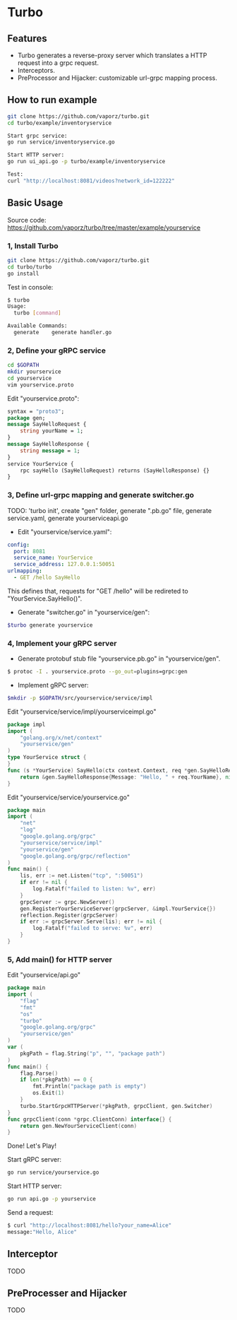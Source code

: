 # Turbo
## Features
 * Turbo generates a reverse-proxy server which translates a HTTP request into a grpc request.
 * Interceptors.
 * PreProcessor and Hijacker: customizable url-grpc mapping process.

## How to run example
```sh
git clone https://github.com/vaporz/turbo.git
cd turbo/example/inventoryservice

Start grpc service:
go run service/inventoryservice.go

Start HTTP server:
go run ui_api.go -p turbo/example/inventoryservice

Test:
curl "http://localhost:8081/videos?network_id=122222"
```
## Basic Usage
Source code: https://github.com/vaporz/turbo/tree/master/example/yourservice
### 1, Install Turbo
```sh
git clone https://github.com/vaporz/turbo.git
cd turbo/turbo
go install
```
Test in console:
```sh
$ turbo
Usage:
  turbo [command]

Available Commands:
  generate    generate handler.go
```
### 2, Define your gRPC service
```sh
cd $GOPATH
mkdir yourservice
cd yourservice
vim yourservice.proto
```
Edit "yourservice.proto":
```protobuf
syntax = "proto3";
package gen;
message SayHelloRequest {
    string yourName = 1;
}
message SayHelloResponse {
    string message = 1;
}
service YourService {
    rpc sayHello (SayHelloRequest) returns (SayHelloResponse) {}
}
```
### 3, Define url-grpc mapping and generate switcher.go
TODO: 'turbo init', create "gen" folder, generate ".pb.go" file, generate service.yaml, generate yourserviceapi.go<br>
 * Edit "yourservice/service.yaml":
```yaml
config:
  port: 8081
  service_name: YourService
  service_address: 127.0.0.1:50051
urlmapping:
  - GET /hello SayHello
```
This defines that, requests for "GET /hello" will be redireted to "YourService.SayHello()".

* Generate "switcher.go" in "yourservice/gen":
```sh
$turbo generate yourservice
```
### 4, Implement your gRPC server
 * Generate protobuf stub file "yourservice.pb.go" in "yourservice/gen".
```sh
$ protoc -I . yourservice.proto --go_out=plugins=grpc:gen
```
 * Implement gRPC server:
```sh
$mkdir -p $GOPATH/src/yourservice/service/impl
```
  Edit "yourservice/service/impl/yourserviceimpl.go"
```go
package impl
import (
	"golang.org/x/net/context"
	"yourservice/gen"
)
type YourService struct {
}
func (s *YourService) SayHello(ctx context.Context, req *gen.SayHelloRequest) (*gen.SayHelloResponse, error) {
	return &gen.SayHelloResponse{Message: "Hello, " + req.YourName}, nil
}
```
  Edit "yourservice/service/yourservice.go"
```go
package main
import (
	"net"
	"log"
	"google.golang.org/grpc"
	"yourservice/service/impl"
	"yourservice/gen"
	"google.golang.org/grpc/reflection"
)
func main() {
	lis, err := net.Listen("tcp", ":50051")
	if err != nil {
		log.Fatalf("failed to listen: %v", err)
	}
	grpcServer := grpc.NewServer()
	gen.RegisterYourServiceServer(grpcServer, &impl.YourService{})
	reflection.Register(grpcServer)
	if err := grpcServer.Serve(lis); err != nil {
		log.Fatalf("failed to serve: %v", err)
	}
}
```
### 5, Add main() for HTTP server
Edit "yourservice/api.go"
```go
package main
import (
	"flag"
	"fmt"
	"os"
	"turbo"
	"google.golang.org/grpc"
	"yourservice/gen"
)
var (
	pkgPath = flag.String("p", "", "package path")
)
func main() {
	flag.Parse()
	if len(*pkgPath) == 0 {
		fmt.Println("package path is empty")
		os.Exit(1)
	}
	turbo.StartGrpcHTTPServer(*pkgPath, grpcClient, gen.Switcher)
}
func grpcClient(conn *grpc.ClientConn) interface{} {
	return gen.NewYourServiceClient(conn)
}
```

Done! Let's Play!

Start gRPC server:
```sh
go run service/yourservice.go
```
Start HTTP server:
```sh
go run api.go -p yourservice
```
Send a request:
```sh
$ curl "http://localhost:8081/hello?your_name=Alice"
message:"Hello, Alice"
```

## Interceptor
 TODO
## PreProcesser and Hijacker
 TODO
